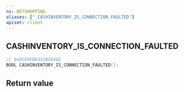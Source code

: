 ```yaml
---
ns: NETSHOPPING
aliases: ["_CASHINVENTORY_IS_CONNECTION_FAULTED"]
apiset: client
---
```

## CASHINVENTORY_IS_CONNECTION_FAULTED

```c
// 0x6CE9FB6332B5E46E
BOOL CASHINVENTORY_IS_CONNECTION_FAULTED();
```



## Return value

